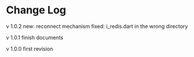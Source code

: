 Change Log
===

v 1.0.2
new: reconnect mechanism
fixed: i_redis.dart in the wrong directory

v 1.0.1
finish documents

v 1.0.0
first revision
